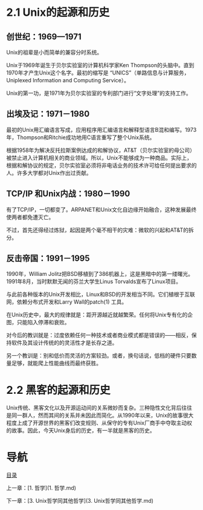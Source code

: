 # 2.1 Unix的起源和历史

## 创世纪：1969—1971

Unix的祖辈是小而简单的兼容分时系统。

Unix于1969年诞生于贝尔实验室的计算机科学家Ken Thompson的头脑中。直到1970年才产生Unix这个名字。最初的缩写是 “UNICS”（单路信息与计算服务，Uniplexed Information and Computing Service）。

Unix的第一功，是1971年为贝尔实验室的专利部门进行“文字处理”的支持工作。

## 出埃及记：1971－1980

最初的Unix用汇编语言写成，应用程序用汇编语言和解释型语言B混和编写。1973年，Thompson和Ritchie成功地用C语言重写了整个Unix系统。

根据1958年为解决反托拉斯案例达成的和解协议，AT&T（贝尔实验室的母公司）被禁止进入计算机相关的商业领域。所以，Unix不能够成为一种商品。实际上，根据和解协议的规定，贝尔实验室必须将非电话业务的技术许可给任何提出要求的人。许多大学都对Unix作出过贡献。

## TCP/IP 和Unix内战：1980－1990

有了TCP/IP，一切都变了。ARPANET和Unix文化自边缘开始融合，这种发展最终使两者都免遭灭亡。

不过，首先还得经过炼狱，起因是两个毫不相干的灾难：微软的兴起和AT&T的拆分。

## 反击帝国：1991－1995

1990年，William Jolitz把BSD移植到了386机器上，这是黑暗中的第一缕曙光。1991年8月，当时默默无闻的芬兰大学生Linus Torvalds宣布了Linux项目。

与此前各种版本的Unix开发相比，Linux和BSD的开发相当不同。它们植根于互联网，依赖分布式开发和Larry Wall的patch(1) 工具。

在Unix历史中，最大的规律就是：距开源越近就越繁荣。任何将Unix专有化的企图，只能陷入停滞和衰败。

对今后的教训就是：过度依赖任何一种技术或者商业模式都是错误的——相反，保持软件及其设计传统的的灵活性才是长存之道。

另一个教训是：别和低价而灵活的方案较劲。或者，换句话说，低档的硬件只要数量足够，就能爬上性能曲线而最终获胜。

# 2.2 黑客的起源和历史

Unix传统、黑客文化以及开源运动间的关系微妙而复杂。三种隐性文化背后往往是同一群人，然而其间的关系并未因此而简化。从1990年以来，Unix的故事很大程度上成了开源世界的黑客们改变规则、从保守的专有Unix厂商手中夺取主动权的故事。因此，今天Unix身后的历史，有一半就是黑客的历史。

# 导航

[目录](README.md)

上一章：[1. 哲学](1. 哲学.md)

下一章：[3. Unix哲学同其他哲学](3. Unix哲学同其他哲学.md)
